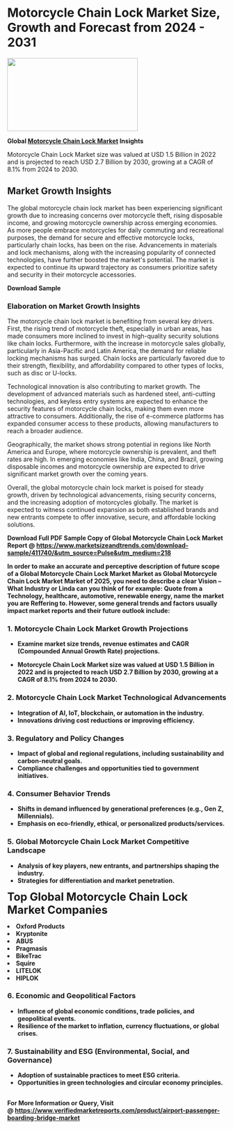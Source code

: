 <H1>Motorcycle Chain Lock Market Size, Growth and Forecast from 2024 - 2031</H1><img class="aligncenter size-medium wp-image-584254" src="https://thirdeyenews.in/wp-content/uploads/2024/09/Global-Market-Research-300x168.jpeg" alt="" width="300" height="168" /><p><strong>Global&nbsp;<a href="https://www.marketsizeandtrends.com/download-sample/411740/&amp;utm_source=Pulse&amp;utm_medium=218">Motorcycle Chain Lock Market</a> Insights</strong></p><p>Motorcycle Chain Lock Market size was valued at USD 1.5 Billion in 2022 and is projected to reach USD 2.7 Billion by 2030, growing at a CAGR of 8.1% from 2024 to 2030.</p><p><h2>Market Growth Insights</h2> <p>The global motorcycle chain lock market has been experiencing significant growth due to increasing concerns over motorcycle theft, rising disposable income, and growing motorcycle ownership across emerging economies. As more people embrace motorcycles for daily commuting and recreational purposes, the demand for secure and effective motorcycle locks, particularly chain locks, has been on the rise. Advancements in materials and lock mechanisms, along with the increasing popularity of connected technologies, have further boosted the market's potential. The market is expected to continue its upward trajectory as consumers prioritize safety and security in their motorcycle accessories.</p> <p><strong>Download Sample</strong></p> <h3>Elaboration on Market Growth Insights</h3> <p>The motorcycle chain lock market is benefiting from several key drivers. First, the rising trend of motorcycle theft, especially in urban areas, has made consumers more inclined to invest in high-quality security solutions like chain locks. Furthermore, with the increase in motorcycle sales globally, particularly in Asia-Pacific and Latin America, the demand for reliable locking mechanisms has surged. Chain locks are particularly favored due to their strength, flexibility, and affordability compared to other types of locks, such as disc or U-locks.</p> <p>Technological innovation is also contributing to market growth. The development of advanced materials such as hardened steel, anti-cutting technologies, and keyless entry systems are expected to enhance the security features of motorcycle chain locks, making them even more attractive to consumers. Additionally, the rise of e-commerce platforms has expanded consumer access to these products, allowing manufacturers to reach a broader audience.</p> <p>Geographically, the market shows strong potential in regions like North America and Europe, where motorcycle ownership is prevalent, and theft rates are high. In emerging economies like India, China, and Brazil, growing disposable incomes and motorcycle ownership are expected to drive significant market growth over the coming years.</p> <p>Overall, the global motorcycle chain lock market is poised for steady growth, driven by technological advancements, rising security concerns, and the increasing adoption of motorcycles globally. The market is expected to witness continued expansion as both established brands and new entrants compete to offer innovative, secure, and affordable locking solutions.</p> <p><strong></p><p><span class=""><strong>Download Full PDF Sample Copy of Global Motorcycle Chain Lock Market Report</strong> @ <a href="https://www.marketsizeandtrends.com/download-sample/411740/&amp;utm_source=Pulse&amp;utm_medium=218" target="_blank">https://www.marketsizeandtrends.com/download-sample/411740/&amp;utm_source=Pulse&amp;utm_medium=218</a></span></p><p>In order to make an accurate and perceptive description of future scope of a Global&nbsp;Motorcycle Chain Lock Market Market as Global&nbsp;Motorcycle Chain Lock Market Market of 2025, you need to describe a clear Vision &ndash; What Industry or Linda can you think of for example: Quote from a Technology, healthcare, automotive, renewable energy, name the market you are Reffering to. However, some general trends and factors usually impact market reports and their future outlook include:</p><h3>1.&nbsp;<strong>Motorcycle Chain Lock Market Growth Projections</strong></h3><ul><li>Examine market size trends, revenue estimates and CAGR (Compounded Annual Growth Rate) projections.</li><li><p>Motorcycle Chain Lock Market size was valued at USD 1.5 Billion in 2022 and is projected to reach USD 2.7 Billion by 2030, growing at a CAGR of 8.1% from 2024 to 2030.</p></li></ul><h3>2.&nbsp;<strong>Motorcycle Chain Lock Market Technological Advancements</strong></h3><ul><li>Integration of AI, IoT, blockchain, or automation in the industry.</li><li>Innovations driving cost reductions or improving efficiency.</li></ul><h3>3.&nbsp;<strong>Regulatory and Policy Changes</strong></h3><ul><li>Impact of global and regional regulations, including sustainability and carbon-neutral goals.</li><li>Compliance challenges and opportunities tied to government initiatives.</li></ul><h3>4.&nbsp;<strong>Consumer Behavior Trends</strong></h3><ul><li>Shifts in demand influenced by generational preferences (e.g., Gen Z, Millennials).</li><li>Emphasis on eco-friendly, ethical, or personalized products/services.</li></ul><h3>5.&nbsp;<strong>Global Motorcycle Chain Lock Market Competitive Landscape</strong></h3><ul><li>Analysis of key players, new entrants, and partnerships shaping the industry.</li><li>Strategies for differentiation and market penetration.</li></ul><p data-pm-slice="1 1 []"><span style="color: inherit; font-family: inherit; font-size: 25px;">Top Global Motorcycle Chain Lock Market Companies</span></p><div class="" data-test-id=""><p><li>Oxford Products</li><li> Kryptonite</li><li> ABUS</li><li> Pragmasis</li><li> BikeTrac</li><li> Squire</li><li> LITELOK</li><li> HIPLOK</li></p></div><h3>6.&nbsp;<strong>Economic and Geopolitical Factors</strong></h3><ul><li>Influence of global economic conditions, trade policies, and geopolitical events.</li><li>Resilience of the market to inflation, currency fluctuations, or global crises.</li></ul><h3>7.&nbsp;<strong>Sustainability and ESG (Environmental, Social, and Governance)</strong></h3><ul><li>Adoption of sustainable practices to meet ESG criteria.</li><li>Opportunities in green technologies and circular economy principles.</li></ul><h2><strong style="font-size: 14px;">For More Information or Query, Visit @&nbsp;</strong><a style="background-color: #ffffff; font-size: 14px;" href="https://www.marketsizeandtrends.com/report/motorcycle-chain-lock-market/" target="_blank">https://www.verifiedmarketreports.com/product/airport-passenger-boarding-bridge-market</a></h2>
